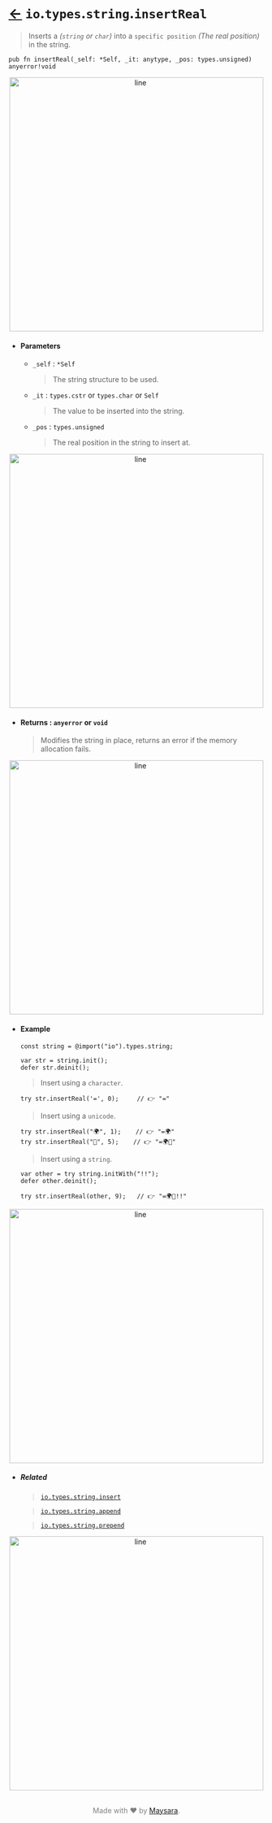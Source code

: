 # [←](../readme.md) `io`.`types`.`string`.`insertReal`

> Inserts a _(`string` or `char`)_ into a `specific position` _(The real position)_ in the string.

```zig
pub fn insertReal(_self: *Self, _it: anytype, _pos: types.unsigned) anyerror!void
```


<div align="center">
<img src="https://raw.githubusercontent.com/Super-ZIG/io/refs/heads/main/docs/dist/img/md/line.png" alt="line" style="width:500px;"/>
</div>

- #### Parameters

    - `_self` : `*Self`

        > The string structure to be used.

    - `_it` : `types.cstr` or `types.char` or `Self`

        > The value to be inserted into the string.

    - `_pos` : `types.unsigned`

        > The real position in the string to insert at.

<div align="center">
<img src="https://raw.githubusercontent.com/Super-ZIG/io/refs/heads/main/docs/dist/img/md/line.png" alt="line" style="width:500px;"/>
</div>

- #### Returns : `anyerror` or `void`

    > Modifies the string in place, returns an error if the memory allocation fails.

<div align="center">
<img src="https://raw.githubusercontent.com/Super-ZIG/io/refs/heads/main/docs/dist/img/md/line.png" alt="line" style="width:500px;"/>
</div>

- #### Example

    ```zig
    const string = @import("io").types.string;
    ```

    ```zig
    var str = string.init();
    defer str.deinit();
    ```

    > Insert using a `character`.

    ```zig
    try str.insertReal('=', 0);     // 👉 "="
    ```

    > Insert using a `unicode`.

    ```zig
    try str.insertReal("🌍", 1);    // 👉 "=🌍"
    try str.insertReal("🌟", 5);    // 👉 "=🌍🌟"
    ```

    > Insert using a `string`.

    ```zig
    var other = try string.initWith("!!");
    defer other.deinit();

    try str.insertReal(other, 9);   // 👉 "=🌍🌟!!"
    ```

<div align="center">
<img src="https://raw.githubusercontent.com/Super-ZIG/io/refs/heads/main/docs/dist/img/md/line.png" alt="line" style="width:500px;"/>
</div>

- ##### Related

  > [`io.types.string.insert`](./insert.md)

  > [`io.types.string.append`](./append.md)

  > [`io.types.string.prepend`](./prepend.md)

<div align="center">
<img src="https://raw.githubusercontent.com/Super-ZIG/io/refs/heads/main/docs/dist/img/md/line.png" alt="line" style="width:500px;"/>
</div>

<p align="center" style="color:grey;"><br />Made with ❤️ by <a href="http://github.com/maysara-elshewehy" target="blank">Maysara</a>.</p>